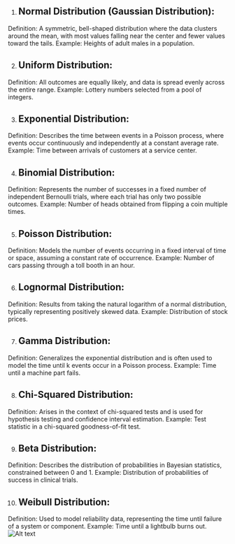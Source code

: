 1. ## Normal Distribution (Gaussian Distribution):

Definition: A symmetric, bell-shaped distribution where the data clusters around the mean, with most values falling near the center and fewer values toward the tails.
Example: Heights of adult males in a population.

2. ## Uniform Distribution:

Definition: All outcomes are equally likely, and data is spread evenly across the entire range.
Example: Lottery numbers selected from a pool of integers.

3. ## Exponential Distribution:

Definition: Describes the time between events in a Poisson process, where events occur continuously and independently at a constant average rate.
Example: Time between arrivals of customers at a service center.

4. ## Binomial Distribution:

Definition: Represents the number of successes in a fixed number of independent Bernoulli trials, where each trial has only two possible outcomes.
Example: Number of heads obtained from flipping a coin multiple times.

5. ## Poisson Distribution:

Definition: Models the number of events occurring in a fixed interval of time or space, assuming a constant rate of occurrence.
Example: Number of cars passing through a toll booth in an hour.

6. ## Lognormal Distribution:

Definition: Results from taking the natural logarithm of a normal distribution, typically representing positively skewed data.
Example: Distribution of stock prices.

7. ## Gamma Distribution:

Definition: Generalizes the exponential distribution and is often used to model the time until k events occur in a Poisson process.
Example: Time until a machine part fails.

8. ## Chi-Squared Distribution:

Definition: Arises in the context of chi-squared tests and is used for hypothesis testing and confidence interval estimation.
Example: Test statistic in a chi-squared goodness-of-fit test.

9. ## Beta Distribution:

Definition: Describes the distribution of probabilities in Bayesian statistics, constrained between 0 and 1.
Example: Distribution of probabilities of success in clinical trials.

10. ## Weibull Distribution:

Definition: Used to model reliability data, representing the time until failure of a system or component.
Example: Time until a lightbulb burns out.
![Alt text](https://miro.medium.com/max/1924/1*DmPUIjvecL7KllOamoFSDw.png)

